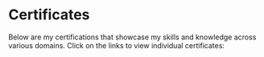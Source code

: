 # Certificates
Below are my certifications that showcase my skills and knowledge across various domains. Click on the links to view individual certificates:
